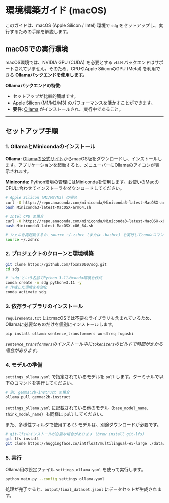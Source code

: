 # 環境構築ガイド (macOS)

このガイドは、macOS (Apple Silicon / Intel) 環境で `sdg` をセットアップし、実行するための手順を解説します。

## macOSでの実行環境

macOS環境では、NVIDIA GPU (CUDA) を必要とする `vLLM` バックエンドはサポートされていません。そのため、CPUやApple SiliconのGPU (Metal) を利用できる **Ollamaバックエンドを使用します。**

**Ollamaバックエンドの特徴**:
*   セットアップが比較的簡単です。
*   Apple Silicon (M1/M2/M3) のパフォーマンスを活かすことができます。
*   **要件**: [Ollama](https://ollama.com/) がインストールされ、実行中であること。

---

## セットアップ手順

### 1. OllamaとMinicondaのインストール

**Ollama:**
[Ollamaの公式サイト](https://ollama.com/)からmacOS版をダウンロードし、インストールします。アプリケーションを起動すると、メニューバーにOllamaのアイコンが表示されます。

**Miniconda:**
Python環境の管理にはMinicondaを使用します。お使いのMacのCPUに合わせてインストーラをダウンロードしてください。
```bash
# Apple Silicon (M1/M2/M3) の場合
curl -O https://repo.anaconda.com/miniconda/Miniconda3-latest-MacOSX-arm64.sh
bash Miniconda3-latest-MacOSX-arm64.sh

# Intel CPU の場合
curl -O https://repo.anaconda.com/miniconda/Miniconda3-latest-MacOSX-x86_64.sh
bash Miniconda3-latest-MacOSX-x86_64.sh

# シェルを再起動するか、source ~/.zshrc (または .bashrc) を実行してcondaコマンドを有効化
source ~/.zshrc
```

### 2. プロジェクトのクローンと環境構築

```bash
git clone https://github.com/foxn2000/sdg.git
cd sdg

# 'sdg'という名前でPython 3.11のconda環境を作成
conda create -n sdg python=3.11 -y
# 作成した環境を有効化
conda activate sdg
```

### 3. 依存ライブラリのインストール

`requirements.txt` にはmacOSでは不要なライブラリも含まれているため、Ollamaに必要なものだけを個別にインストールします。

```bash
pip install ollama sentence_transformers wordfreq fugashi
```
*`sentence_transformers`のインストール中に`tokenizers`のビルドで時間がかかる場合があります。*

### 4. モデルの準備

`settings_ollama.yaml` で指定されているモデルを `pull` します。ターミナルで以下のコマンドを実行してください。

```bash
# 例: gemma:2b-instruct の場合
ollama pull gemma:2b-instruct
```
`settings_ollama.yaml` に記載されている他のモデル（`base_model_name`, `think_model_name`）も同様に `pull` してください。

また、多様性フィルタで使用する `E5` モデルは、別途ダウンロードが必要です。

```bash
# git-lfsのインストールが必要な場合があります (brew install git-lfs)
git lfs install
git clone https://huggingface.co/intfloat/multilingual-e5-large ./data/model/multilingual-e5-large
```

### 5. 実行

Ollama用の設定ファイル `settings_ollama.yaml` を使って実行します。

```bash
python main.py --config settings_ollama.yaml
```

処理が完了すると、`output/final_dataset.jsonl` にデータセットが生成されます。
